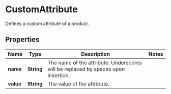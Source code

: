 

# CustomAttribute

Defines a custom attribute of a product.

## Properties

Name | Type | Description | Notes
------------ | ------------- | ------------- | -------------
**name** | **String** | The name of the attribute. Underscores will be replaced by spaces upon insertion. | 
**value** | **String** | The value of the attribute. | 



